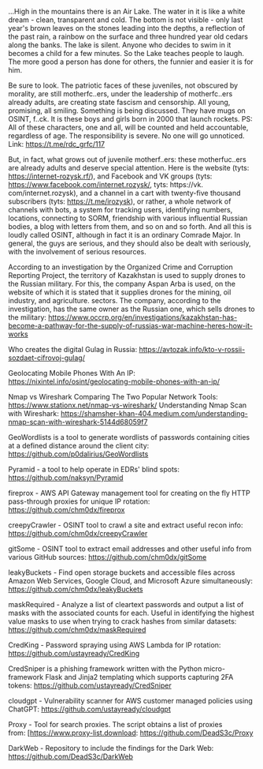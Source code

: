 
...High in the mountains there is an Air Lake. The water in it is like a white dream - clean, transparent and cold. The bottom is not visible - only last year's brown leaves on the stones leading into the depths, a reflection of the past rain, a rainbow on the surface and three hundred year old cedars along the banks.
The lake is silent. Anyone who decides to swim in it becomes a child for a few minutes. So the Lake teaches people to laugh. The more good a person has done for others, the funnier and easier it is for him.



Be sure to look. The patriotic faces of these juveniles, not obscured by morality, are still motherfc..ers, under the leadership of motherfc..ers already adults, are creating state fascism and censorship. All young, promising, all smiling. Something is being discussed. They have mugs on OSINT, f..ck.
It is these boys and girls born in 2000 that launch rockets.
PS: All of these characters, one and all, will be counted and held accountable, regardless of age. The responsibility is severe. No one will go unnoticed.
Link: https://t.me/rdc_grfc/117


But, in fact, what grows out of juvenile motherf..ers: these motherfuc..ers are already adults and deserve special attention. Here is the website (tyts: https://internet-rozysk.rf/), and Facebook and VK groups (tyts: https://www.facebook.com/internet.rozysk/, tyts: https://vk. com/internet.rozysk), and a channel in a cart with twenty-five thousand subscribers (tyts: https://t.me/irozysk), or rather, a whole network of channels with bots, a system for tracking users, identifying numbers, locations, connecting to SORM, friendship with various influential Russian bodies, a blog with letters from them, and so on and so forth. And all this is loudly called OSINT, although in fact it is an ordinary Comrade Major. In general, the guys are serious, and they should also be dealt with seriously, with the involvement of serious resources.


According to an investigation by the Organized Crime and Corruption Reporting Project, the territory of Kazakhstan is used to supply drones to the Russian military. For this, the company Aspan Arba is used, on the website of which it is stated that it supplies drones for the mining, oil industry, and agriculture. sectors. The company, according to the investigation, has the same owner as the Russian one, which sells drones to the military: https://www.occrp.org/en/investigations/kazakhstan-has-become-a-pathway-for-the-supply-of-russias-war-machine-heres-how-it-works


Who creates the digital Gulag in Russia: https://avtozak.info/kto-v-rossii-sozdaet-cifrovoj-gulag/


Geolocating Mobile Phones With An IP: https://nixintel.info/osint/geolocating-mobile-phones-with-an-ip/


Nmap vs Wireshark
Comparing The Two Popular Network Tools: https://www.stationx.net/nmap-vs-wireshark/
Understanding Nmap Scan with Wireshark: https://shamsher-khan-404.medium.com/understanding-nmap-scan-with-wireshark-5144d68059f7


GeoWordlists is a tool to generate wordlists of passwords containing cities at a defined distance around the client city: https://github.com/p0dalirius/GeoWordlists

Pyramid - a tool to help operate in EDRs' blind spots: https://github.com/naksyn/Pyramid

fireprox - AWS API Gateway management tool for creating on the fly HTTP pass-through proxies for unique IP rotation: https://github.com/chm0dx/fireprox

creepyCrawler - OSINT tool to crawl a site and extract useful recon info: https://github.com/chm0dx/creepyCrawler

gitSome - OSINT tool to extract email addresses and other useful info from various GitHub sources: https://github.com/chm0dx/gitSome

leakyBuckets - Find open storage buckets and accessible files across Amazon Web Services, Google Cloud, and Microsoft Azure simultaneously: https://github.com/chm0dx/leakyBuckets

maskRequired - Analyze a list of cleartext passwords and output a list of masks with the associated counts for each. Useful in identifying the highest value masks to use when trying to crack hashes from similar datasets: https://github.com/chm0dx/maskRequired

CredKing - Password spraying using AWS Lambda for IP rotation: https://github.com/ustayready/CredKing

CredSniper is a phishing framework written with the Python micro-framework Flask and Jinja2 templating which supports capturing 2FA tokens: https://github.com/ustayready/CredSniper

cloudgpt - Vulnerability scanner for AWS customer managed policies using ChatGPT: https://github.com/ustayready/cloudgpt

Proxy - Tool for search proxies. The script obtains a list of proxies from: [https://www.proxy-list.download: https://github.com/DeadS3c/Proxy

DarkWeb - Repository to include the findings for the Dark Web: https://github.com/DeadS3c/DarkWeb



